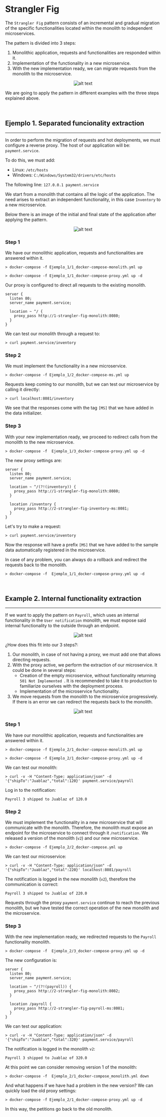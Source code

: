 # Strangler Fig

The ``Strangler Fig`` pattern consists of an incremental and gradual migration of the specific functionalities located within the monolith to independent microservices.

The pattern is divided into 3 steps:
1. Monolithic application, requests and functionalities are responded within it.
2. Implementation of the functionality in a new microservice.
3. With the new implementation ready, we can migrate requests from the monolith to the microservice.

<div align="center">

![alt text](3.1_strangler_fig_pattern.png)
</div>

We are going to apply the pattern in different examples with the three steps explained above.

<br>

## **Ejemplo 1. Separated funcionality extraction**
____________________________________________________________

In order to perform the migration of requests and hot deployments, we must configure a reverse proxy. The host of our application will be: `payment.service`.

To do this, we must add:
- Linux: `/etc/hosts`
- Windows: `C:/Windows/System32/drivers/etc/hosts`

The following line: `127.0.0.1 payment.service`

We start from a monolith that contains all the logic of the application. The need arises to extract an independent functionality, in this case ``Inventory`` to a new microservice.

Below there is an image of the initial and final state of the application after applying the pattern.

<div align="center">

![alt text](3.2_strangler_fig_pattern.png)
</div>

### **Step 1**
We have our monolithic application, requests and functionalities are answered within it.

```
> docker-compose -f Ejemplo_1/1_docker-compose-monolith.yml up 

> docker-compose -f Ejemplo_1/1_docker-compose-proxy.yml up -d
```

Our proxy is configured to direct all requests to the existing monolith.

```
server {
  listen 80;
  server_name payment.service;

  location ~ ^/ {
    proxy_pass http://1-strangler-fig-monolith:8080;
  }
}
```

We can test our monolith through a request to:
```
> curl payment.service/inventory
```

### **Step 2**
We must implement the functionality in a new microservice.
```
> docker-compose -f Ejemplo_1/2_docker-compose-ms.yml up
```

Requests keep coming to our monolith, but we can test our microservice by calling it directly:
```
> curl localhost:8081/inventory
```

We see that the responses come with the tag ``[MS]`` that we have added in the data initializer.

### **Step 3**
With your new implementation ready, we proceed to redirect calls from the monolith to the new microservice.

```
> docker-compose -f  Ejemplo_1/3_docker-compose-proxy.yml up -d
```

The new proxy settings are:
```
server {
  listen 80;
  server_name payment.service;

  location ~ ^/(?!(inventory)) {
    proxy_pass http://1-strangler-fig-monolith:8080;
  }

  location /inventory {
    proxy_pass http://2-strangler-fig-inventory-ms:8081;
  }
}
```

Let's try to make a request:
```
> curl payment.service/inventory
```

Now the response will have a prefix ``[MS]`` that we have added to the sample data automatically registered in the microservice.

In case of any problem, you can always do a rollback and redirect the requests back to the monolith.

```
> docker-compose -f  Ejemplo_1/1_docker-compose-proxy.yml up -d
```

<br>

## **Example 2. Internal functionality extraction**
____________________________________________________________

If we want to apply the pattern on ``Payroll``, which uses an internal functionality in the ``User notification`` monolith, we must expose said internal functionality to the outside through an endpoint.


<div align="center">

![alt text](3.3_strangler_fig_pattern.png)
</div>

¿How does this fit into our 3 steps?:

1. Our monolith, in case of not having a proxy, we must add one that allows directing requests.
2. With the proxy active, we perform the extraction of our microservice. It could be done in several steps:
    - Creation of the empty microservice, without functionality returning ``501 Not Implemented ``. It is recommended to take it to production to familiarize ourselves with the deployment process.
    - Implementation of the microservice functionality.
3. We move requests from the monolith to the microservice progressively. If there is an error we can redirect the requests back to the monolith.

<div align="center">

![alt text](3.10_strangler_fig_pattern.png)
</div>

### **Step 1**
We have our monolithic application, requests and functionalities are answered within it.

```
> docker-compose -f Ejemplo_2/1_docker-compose-monolith.yml up 

> docker-compose -f Ejemplo_2/1_docker-compose-proxy.yml up -d
```

We can test our monolith:
```
> curl -v -H "Content-Type: application/json" -d '{"shipTo":"Juablaz","total":120}' payment.service/payroll
```

Log in to the notification:
```
Payroll 3 shipped to Juablaz of 120.0
```

### **Step 2**
We must implement the functionality in a new microservice that will communicate with the monolith. Therefore, the monolith must expose an endpoint for the microservice to connect through it ``/notification``.
We released a version of the monolith (``v2``) and our new microservice.

```
> docker-compose -f Ejemplo_2/2_docker-compose.yml up
```

We can test our microservice:
```
> curl -v -H "Content-Type: application/json" -d '{"shipTo":"Juablaz","total":220}' localhost:8081/payroll
```

The notification is logged in the new monolith (``v2``), therefore the communication is correct:
```
Payroll 3 shipped to Juablaz of 220.0
```

Requests through the proxy ``payment.service`` continue to reach the previous monolith, but we have tested the correct operation of the new monolith and the microservice.

### **Step 3**
With the new implementation ready, we redirected requests to the `Payroll` functionality monolith.

```
> docker-compose -f  Ejemplo_2/3_docker-compose-proxy.yml up -d
```

The new configuration is:
```
server {
  listen 80;
  server_name payment.service;

  location ~ ^/(?!(payroll)) {
    proxy_pass http://2-strangler-fig-monolith:8082;
  }

  location /payroll {
    proxy_pass http://2-strangler-fig-payroll-ms:8081;
  }
}
```

We can test our application:
```
> curl -v -H "Content-Type: application/json" -d '{"shipTo":"Juablaz","total":320}' payment.service/payroll
```

The notification is logged in the monolith ``v2``:
```
Payroll 3 shipped to Juablaz of 320.0
```

At this point we can consider removing version 1 of the monolith:

```
> docker-compose -f  Ejemplo_2/1_docker-compose_monolith.yml down
```

And what happens if we have had a problem in the new version?
We can quickly load the old proxy settings:

```
> docker-compose -f Ejemplo_2/1_docker-compose-proxy.yml up -d
```

In this way, the petitions go back to the old monolith.

<br>

